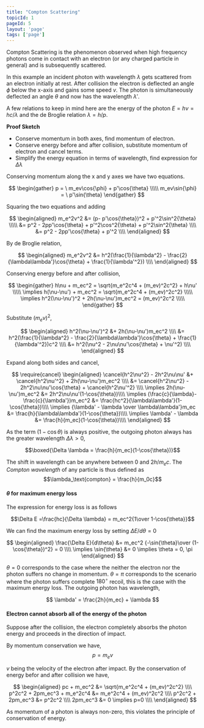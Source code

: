 ```yaml
---
title: "Compton Scattering"
topicId: 1
pageId: 5
layout: 'page'
tags: ['page']
---
```


Compton Scattering is the phenomenon observed when high frequency photons come in contact with an electron (or any charged particle in general) and is subsequently scattered.

In this example an incident photon with wavelength $\lambda$ gets scattered from an electron initially at rest. After collision the electron is deflected an angle $\phi$ below the x-axis and gains some speed $v$. The photon is simultaneously deflected an angle $\theta$ and now has the wavelength $\lambda'$.

A few relations to keep in mind here are the energy of the photon $E = h\nu = hc/\lambda$ and the de Broglie relation $\lambda = h/p$.

<div id="emph-block">
<b>Proof Sketch</b>

- Conserve momentum in both axes, find momentum of electron.
- Conserve energy before and after collision, substitute momentum of electron and cancel terms.
- Simplify the energy equation in terms of wavelength, find expression for $\Delta \lambda$

</div>


Conserving momentum along the x and y axes we have two equations.

$$
\begin{gather} 
p = \ m_ev\cos{\phi} + p'\cos{\theta} \\\\\
m_ev\sin{\phi} = \ p'\sin{\theta} 
\end{gather}
$$

Squaring the two equations and adding

$$
\begin{aligned} 
m_e^2v^2 &= (p- p'\cos{\theta})^2 + p'^2\sin^2{\theta} \\\\\
&= p^2 - 2pp'\cos{\theta} + p'^2\cos^2{\theta} + p'^2\sin^2{\theta} \\\\
&= p^2 - 2pp'\cos{\theta} + p'^2 \\\\
\end{aligned}
$$

By de Broglie relation,

$$
\begin{aligned} 
m_e^2v^2 &= h^2(\frac{1}{\lambda^2} - \frac{2}{\lambda\lambda'}\cos{\theta} + \frac{1}{\lambda'^2}) \\\\
\end{aligned}
$$

Conserving energy before and after collision,

$$
\begin{gather} 
h\nu + m_ec^2 = \sqrt{m_e^2c^4 + (m_ev)^2c^2} + h\nu' \\\\\
\implies h(\nu-\nu') + m_ec^2 = \sqrt{m_e^2c^4 + (m_ev)^2c^2} \\\\\
\implies h^2(\nu-\nu')^2 + 2h(\nu-\nu')m_ec^2 = (m_ev)^2c^2 \\\\\
\end{gather}
$$

Substitute $(m_ev)^2$,

$$
\begin{aligned}
h^2(\nu-\nu')^2 &+ 2h(\nu-\nu')m_ec^2 \\\\
&= h^2(\frac{1}{\lambda^2} - \frac{2}{\lambda\lambda'}\cos{\theta} + \frac{1}{\lambda'^2})c^2 \\\\
&= h^2(\nu^2 - 2\nu\nu'\cos{\theta} + \nu'^2) \\\\
\end{aligned}
$$

Expand along both sides and cancel,

$$
\require{cancel}
\begin{aligned}
\cancel{h^2\nu^2} - 2h^2\nu\nu' &+ \cancel{h^2\nu'^2} + 2h(\nu-\nu')m_ec^2 \\\\
&= \cancel{h^2\nu^2} - 2h^2\nu\nu'\cos{\theta} + \cancel{h^2\nu'^2} \\\\
\implies 2h(\nu-\nu')m_ec^2 &= 2h^2\nu\nu'(1-\cos{\theta})\\\\
\implies (\frac{c}{\lambda}-\frac{c}{\lambda'})m_ec^2 &= \frac{hc^2}{\lambda\lambda'}(1-\cos{\theta})\\\\
\implies {\lambda' - \lambda \over \lambda\lambda'}m_ec &= \frac{h}{\lambda\lambda'}(1-\cos{\theta})\\\\
\implies \lambda' - \lambda  &= \frac{h}{m_ec}(1-\cos{\theta})\\\\
\end{aligned}
$$

<!-- $$
\begin{aligned}
h^2(\nu-\nu')^2 + 2h(\nu-\nu')m_ec^2 &= h^2(\nu^2 - 2\nu\nu'\cos{\theta} + \nu'^2) \\\\
h^2(\nu^2-2\nu\nu'+\nu'^2) + 2h(\nu-\nu')m_ec^2 &= h^2(\nu^2 - 2\nu\nu'\cos{\theta} + \nu'^2) \\\\
2h^2\nu\nu' + 2h(\nu-\nu')m_ec^2 &= 2h^2\nu\nu'\cos{\theta} \\\\
(\nu-\nu')m_ec^2 &= h\nu\nu'(1-\cos{\theta}) \\\\
(\frac{c}{\lambda}-\frac{c}{\lambda'})m_ec^2 &= h\frac{c^2}{\lambda\lambda'}(1-\cos{\theta}) \\\\
({\lambda' - \lambda\over\lambda\lambda'})m_ec^2 &= h\frac{c}{\lambda\lambda'}(1-\cos{\theta}) \\\\
(\lambda' - \lambda)m_ec^2 &= hc(1-\cos{\theta}) \\\\
\lambda' - \lambda &= \frac{h}{m_ec}(1-\cos{\theta}) \\\\
\end{aligned}
$$ -->

As the term $(1-\cos{\theta})$ is always positive, the outgoing photon always has the greater wavelength $\Delta \lambda > 0$,

$$\boxed{\Delta \lambda = \frac{h}{m_ec}(1-\cos{\theta})}$$

The shift in wavelength can be anywhere between 0 and $2h/m_ec$. The *Compton wavelength* of any particle is thus defined as
$$\lambda_\text{compton} = \frac{h}{m_0c}$$

#### $\theta$ for maximum energy loss 

The expression for energy loss is as follows

$$\Delta E =\frac{hc}{\Delta \lambda} = m_ec^2{1\over 1-\cos{\theta}}$$

We can find the maximum energy loss by setting $\Delta E/d\theta = 0$

$$
\begin{aligned}
\frac{\Delta E}{d\theta} &= m_ec^2 {-\sin{\theta}\over (1-\cos{\theta})^2} = 0 \\\\
\implies \sin{\theta} &= 0 \implies \theta = 0, \pi
\end{aligned}
$$

$\theta = 0$ corresponds to the case where the neither the electron nor the photon suffers no change in momentum. $\theta = \pi$ corresponds to the scenario where the photon suffers complete $180 ^\circ$ recoil, this is the case with the maximum energy loss. The outgoing photon has wavelength, 

$$
\lambda' = \frac{2h}{m_ec} + \lambda
$$

#### Electron cannot absorb all of the energy of the photon

Suppose after the collision, the electron completely absorbs the photon energy and proceeds in the direction of impact.

By momentum conservation we have,
$$p = m_ev$$

$v$ being the velocity of the electron after impact. By the conservation of energy befor and after collision we have,

$$
\begin{aligned}
pc + m_ec^2 &= \sqrt{m_e^2c^4 + (m_ev)^2c^2} \\\\
p^2c^2 + 2pm_ec^3 + m_e^2c^4 &= m_e^2c^4 + (m_ev)^2c^2 \\\\
p^2c^2 + 2pm_ec^3 &= p^2c^2 \\\\
2pm_ec^3 &= 0 \implies p=0 \\\\
\end{aligned}
$$

As momentum of a photon is always non-zero, this violates the principle of conservation of energy.